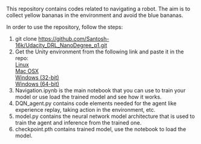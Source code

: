 This repository contains codes related to navigating a robot. The aim is to collect yellow bananas in the environment and avoid the blue bananas.

In order to use the repository, follow the steps:
1. git clone https://github.com/Santosh-16k/Udacity_DRL_NanoDegree_p1.git
2. Get the Unity environment from the following link and paste it in the repo:  
    [Linux](https://s3-us-west-1.amazonaws.com/udacity-drlnd/P1/Banana/Banana_Linux.zip)  
    [Mac OSX](https://s3-us-west-1.amazonaws.com/udacity-drlnd/P1/Banana/Banana.app.zip)  
    [Windows (32-bit)](https://s3-us-west-1.amazonaws.com/udacity-drlnd/P1/Banana/Banana_Windows_x86.zip)  
    [Windows (64-bit)](https://s3-us-west-1.amazonaws.com/udacity-drlnd/P1/Banana/Banana_Windows_x86_64.zip)  
3. Navigation.ipynb is the main notebook that you can use to train your model or use load the trained model and see how it works.
4. DQN_agent.py contains code elements needed for the agent like experience replay, taking action in the environment, etc.
5. model.py contains the neural network model architecture that is used to train the agent and inference from the trained one.
6. checkpoint.pth contains trained model, use the notebook to load the model.
